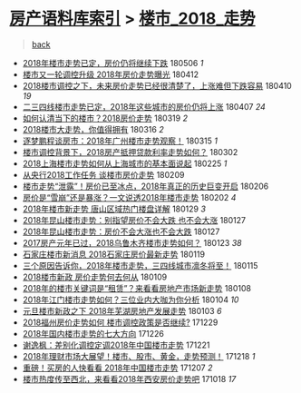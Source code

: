 [房产语料库索引](../../README.md)  > [楼市_2018_走势](楼市_2018_走势.md)
====
> [back](../README.md)

- [2018年楼市走势已定，房价仍将继续下跌](http://jkwz.applinzi.com/ittc/7100121400419550224.html#2018%E5%B9%B4%E6%A5%BC%E5%B8%82%E8%B5%B0%E5%8A%BF%E5%B7%B2%E5%AE%9A%EF%BC%8C%E6%88%BF%E4%BB%B7%E4%BB%8D%E5%B0%86%E7%BB%A7%E7%BB%AD%E4%B8%8B%E8%B7%8C) 180506 *1* 
- [楼市又一轮调控升级 2018年房价走势曝光](http://jkwz.applinzi.com/ittc/7091122186435953681.html#%E6%A5%BC%E5%B8%82%E5%8F%88%E4%B8%80%E8%BD%AE%E8%B0%83%E6%8E%A7%E5%8D%87%E7%BA%A7+2018%E5%B9%B4%E6%88%BF%E4%BB%B7%E8%B5%B0%E5%8A%BF%E6%9B%9D%E5%85%89) 180412  
- [2018楼市调控之下，未来房价走势已经很清楚了，上涨难但下跌容易](http://jkwz.applinzi.com/ittc/7090319579794637841.html#2018%E6%A5%BC%E5%B8%82%E8%B0%83%E6%8E%A7%E4%B9%8B%E4%B8%8B%EF%BC%8C%E6%9C%AA%E6%9D%A5%E6%88%BF%E4%BB%B7%E8%B5%B0%E5%8A%BF%E5%B7%B2%E7%BB%8F%E5%BE%88%E6%B8%85%E6%A5%9A%E4%BA%86%EF%BC%8C%E4%B8%8A%E6%B6%A8%E9%9A%BE%E4%BD%86%E4%B8%8B%E8%B7%8C%E5%AE%B9%E6%98%93) 180410 *19* 
- [二三四线楼市走势已定，2018年这些城市的房价仍将上涨](http://jkwz.applinzi.com/ittc/7089342466782397457.html#%E4%BA%8C%E4%B8%89%E5%9B%9B%E7%BA%BF%E6%A5%BC%E5%B8%82%E8%B5%B0%E5%8A%BF%E5%B7%B2%E5%AE%9A%EF%BC%8C2018%E5%B9%B4%E8%BF%99%E4%BA%9B%E5%9F%8E%E5%B8%82%E7%9A%84%E6%88%BF%E4%BB%B7%E4%BB%8D%E5%B0%86%E4%B8%8A%E6%B6%A8) 180407 *24* 
- [如何认清当下的楼市？2018房价走势](http://jkwz.applinzi.com/ittc/7082118421640905738.html#%E5%A6%82%E4%BD%95%E8%AE%A4%E6%B8%85%E5%BD%93%E4%B8%8B%E7%9A%84%E6%A5%BC%E5%B8%82%EF%BC%9F2018%E6%88%BF%E4%BB%B7%E8%B5%B0%E5%8A%BF) 180319 *2* 
- [2018楼市大走势，你值得拥有](http://jkwz.applinzi.com/ittc/7081187081227600903.html#2018%E6%A5%BC%E5%B8%82%E5%A4%A7%E8%B5%B0%E5%8A%BF%EF%BC%8C%E4%BD%A0%E5%80%BC%E5%BE%97%E6%8B%A5%E6%9C%89) 180316 *2* 
- [逐梦鹏程谈房市：2018年广州楼市走势观察！](http://jkwz.applinzi.com/ittc/7080751787386864651.html#%E9%80%90%E6%A2%A6%E9%B9%8F%E7%A8%8B%E8%B0%88%E6%88%BF%E5%B8%82%EF%BC%9A2018%E5%B9%B4%E5%B9%BF%E5%B7%9E%E6%A5%BC%E5%B8%82%E8%B5%B0%E5%8A%BF%E8%A7%82%E5%AF%9F%EF%BC%81) 180315 *1* 
- [楼市调控背景下，2018房产抵押贷款利率走势如何？](http://jkwz.applinzi.com/ittc/7075909007569323025.html#%E6%A5%BC%E5%B8%82%E8%B0%83%E6%8E%A7%E8%83%8C%E6%99%AF%E4%B8%8B%EF%BC%8C2018%E6%88%BF%E4%BA%A7%E6%8A%B5%E6%8A%BC%E8%B4%B7%E6%AC%BE%E5%88%A9%E7%8E%87%E8%B5%B0%E5%8A%BF%E5%A6%82%E4%BD%95%EF%BC%9F) 180302  
- [2018上海楼市走势如何从上海城市的基本面说起](http://jkwz.applinzi.com/ittc/7073654874992804875.html#2018%E4%B8%8A%E6%B5%B7%E6%A5%BC%E5%B8%82%E8%B5%B0%E5%8A%BF%E5%A6%82%E4%BD%95%E4%BB%8E%E4%B8%8A%E6%B5%B7%E5%9F%8E%E5%B8%82%E7%9A%84%E5%9F%BA%E6%9C%AC%E9%9D%A2%E8%AF%B4%E8%B5%B7) 180225 *1* 
- [从央行2018工作任务 谈楼市房价走势](http://jkwz.applinzi.com/ittc/7068066833876124679.html#%E4%BB%8E%E5%A4%AE%E8%A1%8C2018%E5%B7%A5%E4%BD%9C%E4%BB%BB%E5%8A%A1+%E8%B0%88%E6%A5%BC%E5%B8%82%E6%88%BF%E4%BB%B7%E8%B5%B0%E5%8A%BF) 180209  
- [楼市走势“泄露”！房价已至冰点，2018年真正的历史巨变开启](http://jkwz.applinzi.com/ittc/7066904473845105680.html#%E6%A5%BC%E5%B8%82%E8%B5%B0%E5%8A%BF%E2%80%9C%E6%B3%84%E9%9C%B2%E2%80%9D%EF%BC%81%E6%88%BF%E4%BB%B7%E5%B7%B2%E8%87%B3%E5%86%B0%E7%82%B9%EF%BC%8C2018%E5%B9%B4%E7%9C%9F%E6%AD%A3%E7%9A%84%E5%8E%86%E5%8F%B2%E5%B7%A8%E5%8F%98%E5%BC%80%E5%90%AF) 180206  
- [房价是“雪崩”还是暴涨？一文说透2018年楼市走势](http://jkwz.applinzi.com/ittc/7065607783854900230.html#%E6%88%BF%E4%BB%B7%E6%98%AF%E2%80%9C%E9%9B%AA%E5%B4%A9%E2%80%9D%E8%BF%98%E6%98%AF%E6%9A%B4%E6%B6%A8%EF%BC%9F%E4%B8%80%E6%96%87%E8%AF%B4%E9%80%8F2018%E5%B9%B4%E6%A5%BC%E5%B8%82%E8%B5%B0%E5%8A%BF) 180202 *4* 
- [2018年楼市新走势 唐山区域热门楼盘详解](http://jkwz.applinzi.com/ittc/7063908953702794256.html#2018%E5%B9%B4%E6%A5%BC%E5%B8%82%E6%96%B0%E8%B5%B0%E5%8A%BF+%E5%94%90%E5%B1%B1%E5%8C%BA%E5%9F%9F%E7%83%AD%E9%97%A8%E6%A5%BC%E7%9B%98%E8%AF%A6%E8%A7%A3) 180129 *3* 
- [2018年昆山楼市走势：别指望房价不会大跌 也不会大涨](http://jkwz.applinzi.com/ittc/7063295172433937418.html#2018%E5%B9%B4%E6%98%86%E5%B1%B1%E6%A5%BC%E5%B8%82%E8%B5%B0%E5%8A%BF%EF%BC%9A%E5%88%AB%E6%8C%87%E6%9C%9B%E6%88%BF%E4%BB%B7%E4%B8%8D%E4%BC%9A%E5%A4%A7%E8%B7%8C+%E4%B9%9F%E4%B8%8D%E4%BC%9A%E5%A4%A7%E6%B6%A8) 180127  
- [2018年昆山楼市走势：房价不会大涨也不会大跌](http://jkwz.applinzi.com/ittc/7063295172509434887.html#2018%E5%B9%B4%E6%98%86%E5%B1%B1%E6%A5%BC%E5%B8%82%E8%B5%B0%E5%8A%BF%EF%BC%9A%E6%88%BF%E4%BB%B7%E4%B8%8D%E4%BC%9A%E5%A4%A7%E6%B6%A8%E4%B9%9F%E4%B8%8D%E4%BC%9A%E5%A4%A7%E8%B7%8C) 180127  
- [2017房产元年已过，2018乌鲁木齐楼市走势如何？](http://jkwz.applinzi.com/ittc/7061760514311324678.html#2017%E6%88%BF%E4%BA%A7%E5%85%83%E5%B9%B4%E5%B7%B2%E8%BF%87%EF%BC%8C2018%E4%B9%8C%E9%B2%81%E6%9C%A8%E9%BD%90%E6%A5%BC%E5%B8%82%E8%B5%B0%E5%8A%BF%E5%A6%82%E4%BD%95%EF%BC%9F) 180123 *38* 
- [石家庄楼市新消息 2018石家庄房价最新走势](http://jkwz.applinzi.com/ittc/7060264080953050129.html#%E7%9F%B3%E5%AE%B6%E5%BA%84%E6%A5%BC%E5%B8%82%E6%96%B0%E6%B6%88%E6%81%AF+2018%E7%9F%B3%E5%AE%B6%E5%BA%84%E6%88%BF%E4%BB%B7%E6%9C%80%E6%96%B0%E8%B5%B0%E5%8A%BF) 180119  
- [三个原因告诉你，2018年楼市走势，三四线城市凛冬将至！](http://jkwz.applinzi.com/ittc/7058874812712092682.html#%E4%B8%89%E4%B8%AA%E5%8E%9F%E5%9B%A0%E5%91%8A%E8%AF%89%E4%BD%A0%EF%BC%8C2018%E5%B9%B4%E6%A5%BC%E5%B8%82%E8%B5%B0%E5%8A%BF%EF%BC%8C%E4%B8%89%E5%9B%9B%E7%BA%BF%E5%9F%8E%E5%B8%82%E5%87%9B%E5%86%AC%E5%B0%86%E8%87%B3%EF%BC%81) 180115  
- [2018楼市新政 房价走势何去何从](http://jkwz.applinzi.com/ittc/7056514349881885702.html#2018%E6%A5%BC%E5%B8%82%E6%96%B0%E6%94%BF+%E6%88%BF%E4%BB%B7%E8%B5%B0%E5%8A%BF%E4%BD%95%E5%8E%BB%E4%BD%95%E4%BB%8E) 180109  
- [2018年的楼市关键词是“租赁”？来看看房地产市场新走势](http://jkwz.applinzi.com/ittc/7056240146024760330.html#2018%E5%B9%B4%E7%9A%84%E6%A5%BC%E5%B8%82%E5%85%B3%E9%94%AE%E8%AF%8D%E6%98%AF%E2%80%9C%E7%A7%9F%E8%B5%81%E2%80%9D%EF%BC%9F%E6%9D%A5%E7%9C%8B%E7%9C%8B%E6%88%BF%E5%9C%B0%E4%BA%A7%E5%B8%82%E5%9C%BA%E6%96%B0%E8%B5%B0%E5%8A%BF) 180108  
- [2018年江门楼市走势如何？三位业内大咖为你分析](http://jkwz.applinzi.com/ittc/7054686136474010641.html#2018%E5%B9%B4%E6%B1%9F%E9%97%A8%E6%A5%BC%E5%B8%82%E8%B5%B0%E5%8A%BF%E5%A6%82%E4%BD%95%EF%BC%9F%E4%B8%89%E4%BD%8D%E4%B8%9A%E5%86%85%E5%A4%A7%E5%92%96%E4%B8%BA%E4%BD%A0%E5%88%86%E6%9E%90) 180104 *10* 
- [元旦楼市新政之下 2018年芜湖房地产发展走势](http://jkwz.applinzi.com/ittc/7054301344930726922.html#%E5%85%83%E6%97%A6%E6%A5%BC%E5%B8%82%E6%96%B0%E6%94%BF%E4%B9%8B%E4%B8%8B+2018%E5%B9%B4%E8%8A%9C%E6%B9%96%E6%88%BF%E5%9C%B0%E4%BA%A7%E5%8F%91%E5%B1%95%E8%B5%B0%E5%8A%BF) 180103 *6* 
- [2018福州房价走势如何 楼市调控政策是否继续?](http://jkwz.applinzi.com/ittc/7052467317248623632.html#2018%E7%A6%8F%E5%B7%9E%E6%88%BF%E4%BB%B7%E8%B5%B0%E5%8A%BF%E5%A6%82%E4%BD%95+%E6%A5%BC%E5%B8%82%E8%B0%83%E6%8E%A7%E6%94%BF%E7%AD%96%E6%98%AF%E5%90%A6%E7%BB%A7%E7%BB%AD%3F) 171229  
- [2018年国内楼市走势的七大方向](http://jkwz.applinzi.com/ittc/7051502991561982992.html#2018%E5%B9%B4%E5%9B%BD%E5%86%85%E6%A5%BC%E5%B8%82%E8%B5%B0%E5%8A%BF%E7%9A%84%E4%B8%83%E5%A4%A7%E6%96%B9%E5%90%91) 171226  
- [谢逸枫：差别化调控定调2018年中国楼市走势](http://jkwz.applinzi.com/ittc/7049494196270924817.html#%E8%B0%A2%E9%80%B8%E6%9E%AB%EF%BC%9A%E5%B7%AE%E5%88%AB%E5%8C%96%E8%B0%83%E6%8E%A7%E5%AE%9A%E8%B0%832018%E5%B9%B4%E4%B8%AD%E5%9B%BD%E6%A5%BC%E5%B8%82%E8%B5%B0%E5%8A%BF) 171221  
- [2018年理财市场大展望！楼市、股市、黄金，走势预测！](http://jkwz.applinzi.com/ittc/7048493854796284945.html#2018%E5%B9%B4%E7%90%86%E8%B4%A2%E5%B8%82%E5%9C%BA%E5%A4%A7%E5%B1%95%E6%9C%9B%EF%BC%81%E6%A5%BC%E5%B8%82%E3%80%81%E8%82%A1%E5%B8%82%E3%80%81%E9%BB%84%E9%87%91%EF%BC%8C%E8%B5%B0%E5%8A%BF%E9%A2%84%E6%B5%8B%EF%BC%81) 171218 *1* 
- [重磅！买房的人快看看 2018年中国楼市走势](http://jkwz.applinzi.com/ittc/7044325794443166736.html#%E9%87%8D%E7%A3%85%EF%BC%81%E4%B9%B0%E6%88%BF%E7%9A%84%E4%BA%BA%E5%BF%AB%E7%9C%8B%E7%9C%8B+2018%E5%B9%B4%E4%B8%AD%E5%9B%BD%E6%A5%BC%E5%B8%82%E8%B5%B0%E5%8A%BF) 171207 *2* 
- [楼市热度传至西北，来看看2018年西安房价走势吧](http://jkwz.applinzi.com/ittc/7025719871550260241.html#%E6%A5%BC%E5%B8%82%E7%83%AD%E5%BA%A6%E4%BC%A0%E8%87%B3%E8%A5%BF%E5%8C%97%EF%BC%8C%E6%9D%A5%E7%9C%8B%E7%9C%8B2018%E5%B9%B4%E8%A5%BF%E5%AE%89%E6%88%BF%E4%BB%B7%E8%B5%B0%E5%8A%BF%E5%90%A7) 171018 *17* 
